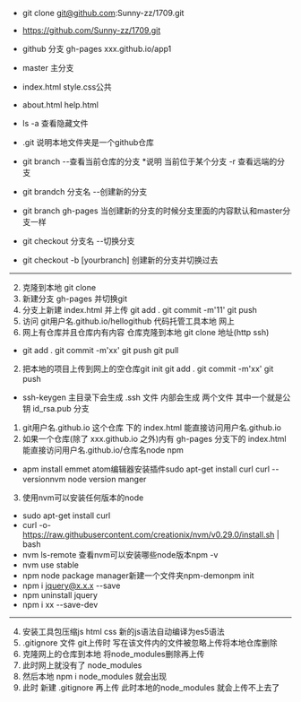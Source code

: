 - git clone git@github.com:Sunny-zz/1709.git

- https://github.com/Sunny-zz/1709.git

- github 分支   gh-pages         xxx.github.io/app1




- master  主分支
- index.html style.css公共
- about.html   help.html
- ls -a  查看隐藏文件
- .git 说明本地文件夹是一个github仓库
- git branch  --查看当前仓库的分支  *说明  当前位于某个分支   -r 查看远端的分支
- git brandch  分支名    --创建新的分支
- git branch gh-pages            当创建新的分支的时候分支里面的内容默认和master分支一样
- git checkout 分支名   --切换分支
- git checkout -b [yourbranch]  创建新的分支并切换过去

***

2. 克隆到本地 git clone
3. 新建分支 gh-pages 并切换git
4. 分支上新建 index.html  并上传 git add .   git commit -m'11'   git push
5. 访问  git用户名.github.io/hellogithub 代码托管工具本地  网上
1. 网上有仓库并且仓库内有内容  仓库克隆到本地   git clone 地址(http ssh)
  - git add .     git commit -m'xx'     git push      git  pull
2. 把本地的项目上传到网上的空仓库git init     git add .     git commit -m'xx'     git push
  - ssh-keygen   主目录下会生成 .ssh 文件 内部会生成 两个文件 其中一个就是公钥  id_rsa.pub 分支
1. git用户名.github.io 这个仓库 下的 index.html 能直接访问用户名.github.io
2. 如果一个仓库(除了 xxx.github.io 之外)内有 gh-pages 分支下的 index.html 能直接访问用户名.github.io/仓库名node   npm
- apm install emmet   atom编辑器安装插件sudo apt-get install curl  curl --versionnvm     node  version  manger
3. 使用nvm可以安装任何版本的node
- sudo apt-get install curl
- curl -o- https://raw.githubusercontent.com/creationix/nvm/v0.29.0/install.sh | bash
- nvm ls-remote   查看nvm可以安装哪些node版本npm -v
- nvm use stable
- npm   node  package  manager新建一个文件夹npm-demonpm init
- npm i jquery@x.x.x --save
- npm uninstall jquery
- npm i xx --save-dev

***

4. 安装工具包压缩js html css   新的js语法自动编译为es5语法
5. .gitignore 文件 git上传时 写在该文件内的文件被忽略上传将本地仓库删除
6. 克隆网上的仓库到本地  将node_modules删除再上传
7. 此时网上就没有了 node_modules
8. 然后本地 npm i  node_modules 就会出现
9. 此时 新建  .gitignore 再上传  此时本地的node_modules 就会上传不上去了

